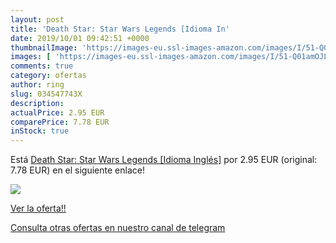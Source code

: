 ```yaml
---
layout: post
title: 'Death Star: Star Wars Legends [Idioma In'
date: 2019/10/01 09:42:51 +0000
thumbnailImage: 'https://images-eu.ssl-images-amazon.com/images/I/51-Q01amOJL._SL200_.jpg'
images: [ 'https://images-eu.ssl-images-amazon.com/images/I/51-Q01amOJL._SL200_.jpg' ]
comments: true
category: ofertas
author: ring
slug: 034547743X
description:
actualPrice: 2.95 EUR
comparePrice: 7.78 EUR
inStock: true
---
```


Está [Death Star: Star Wars Legends [Idioma Inglés]](https://www.amazon.com/dp/034547743X/?tag=redken08-20) por 2.95 EUR (original: 7.78 EUR) en el siguiente enlace!

[![](https://images-eu.ssl-images-amazon.com/images/I/51-Q01amOJL._SL200_.jpg)](https://www.amazon.com/dp/034547743X/?tag=redken08-20)

[Ver la oferta!!](https://www.amazon.com/dp/034547743X/?tag=redken08-20)

[Consulta otras ofertas en nuestro canal de telegram](https://t.me/s/ofertas25)
